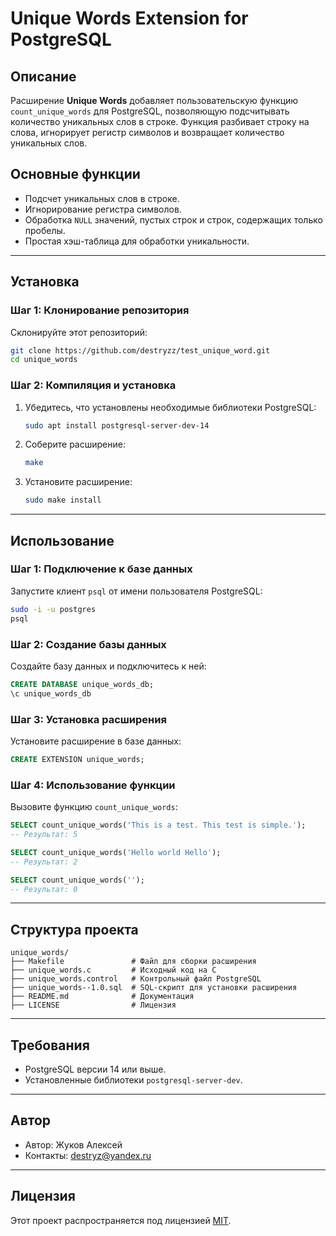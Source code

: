 # **Unique Words Extension for PostgreSQL**

## **Описание**

Расширение **Unique Words** добавляет пользовательскую функцию `count_unique_words` для PostgreSQL, позволяющую подсчитывать количество уникальных слов в строке. Функция разбивает строку на слова, игнорирует регистр символов и возвращает количество уникальных слов.

## **Основные функции**

- Подсчет уникальных слов в строке.
- Игнорирование регистра символов.
- Обработка `NULL` значений, пустых строк и строк, содержащих только пробелы.
- Простая хэш-таблица для обработки уникальности.

---

## **Установка**

### **Шаг 1: Клонирование репозитория**
Склонируйте этот репозиторий:
```bash
git clone https://github.com/destryzz/test_unique_word.git
cd unique_words
```

### **Шаг 2: Компиляция и установка**

1. Убедитесь, что установлены необходимые библиотеки PostgreSQL:
   ```bash
   sudo apt install postgresql-server-dev-14
   ```

2. Соберите расширение:
   ```bash
   make
   ```

3. Установите расширение:
   ```bash
   sudo make install
   ```

---

## **Использование**

### **Шаг 1: Подключение к базе данных**
Запустите клиент `psql` от имени пользователя PostgreSQL:
```bash
sudo -i -u postgres
psql
```

### **Шаг 2: Создание базы данных**
Создайте базу данных и подключитесь к ней:
```sql
CREATE DATABASE unique_words_db;
\c unique_words_db
```

### **Шаг 3: Установка расширения**
Установите расширение в базе данных:
```sql
CREATE EXTENSION unique_words;
```

### **Шаг 4: Использование функции**
Вызовите функцию `count_unique_words`:
```sql
SELECT count_unique_words('This is a test. This test is simple.');
-- Результат: 5

SELECT count_unique_words('Hello world Hello');
-- Результат: 2

SELECT count_unique_words('');
-- Результат: 0
```

---

## **Структура проекта**

```plaintext
unique_words/
├── Makefile               # Файл для сборки расширения
├── unique_words.c         # Исходный код на C
├── unique_words.control   # Контрольный файл PostgreSQL
├── unique_words--1.0.sql  # SQL-скрипт для установки расширения
├── README.md              # Документация
├── LICENSE                # Лицензия
```

---

## **Требования**

- PostgreSQL версии 14 или выше.
- Установленные библиотеки `postgresql-server-dev`.

---

## **Автор**

- Автор: Жуков Алексей
- Контакты: destryz@yandex.ru

---

## **Лицензия**

Этот проект распространяется под лицензией [MIT](LICENSE).